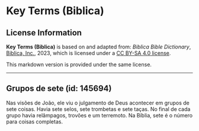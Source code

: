 # Key Terms (Biblica)

## License Information

**Key Terms (Biblica)** is based on and adapted from: _Biblica Bible Dictionary_, [Biblica, Inc.](https://www.biblica.com/), 2023, which is licensed under a [CC BY-SA 4.0 license](https://creativecommons.org/licenses/by-sa/4.0/legalcode.en).

This markdown version is provided under the same license.



--------------------------------

## Grupos de sete (id: 145694)

Nas visões de João, ele viu o julgamento de Deus acontecer em grupos de sete coisas. Havia sete selos, sete trombetas e sete taças. No final de cada grupo havia relâmpagos, trovões e um terremoto. Na Bíblia, sete é o número para coisas completas.


